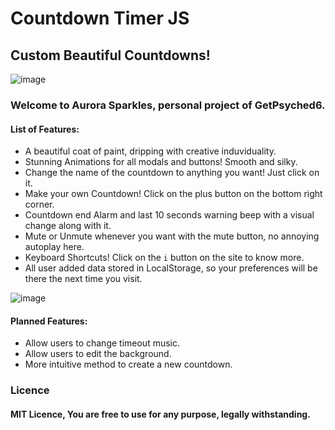 # Countdown Timer JS

## Custom Beautiful Countdowns!

![image](https://user-images.githubusercontent.com/3417276/144429323-9979e812-5b00-46a1-bfae-e7d8959117ea.png)

### Welcome to Aurora Sparkles, personal project of GetPsyched6.

#### List of Features:

- A beautiful coat of paint, dripping with creative induviduality.
- Stunning Animations for all modals and buttons! Smooth and silky.
- Change the name of the countdown to anything you want! Just click on it.
- Make your own Countdown! Click on the plus button on the bottom right corner.
- Countdown end Alarm and last 10 seconds warning beep with a visual change along with it.
- Mute or Unmute whenever you want with the mute button, no annoying autoplay here.
- Keyboard Shortcuts! Click on the `i` button on the site to know more.
- All user added data stored in LocalStorage, so your preferences will be there the next time you visit.

![image](https://user-images.githubusercontent.com/3417276/144431378-7cf3523f-4822-439f-b5bb-3e95fd7d72e9.png)

#### Planned Features:

- Allow users to change timeout music.
- Allow users to edit the background.
- More intuitive method to create a new countdown.

### Licence
#### MIT Licence, You are free to use for any purpose, legally withstanding.

